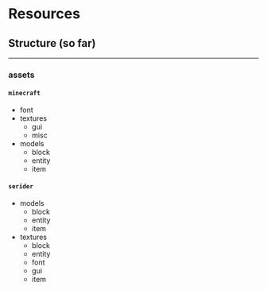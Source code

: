# Resources
## Structure (so far)
---

### assets
#### `minecraft`
  - font
  - textures
    - gui
    - misc
  - models
    - block
    - entity
    - item
#### `serider`
  - models
    - block
    - entity
    - item
  - textures
    - block
    - entity
    - font
    - gui
    - item